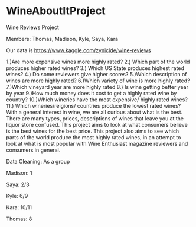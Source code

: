 # WineAboutItProject   
Wine Reviews Project

Members: Thomas, Madison, Kyle, Saya, Kara

Our data is https://www.kaggle.com/zynicide/wine-reviews

1.)Are more expensive wines more highly rated?
2.) Which part of the world produces higher rated wines?
3.) Which US State produces highest rated wines?
4.) Do some reviewers give higher scores?
5.)Which description of wines are more highly rated?
6.)Which variety of wine is more highly rated?
7.)Which vineyard year are more highly rated
8.) Is wine getting better year by year
9.)How much money does it cost to get a highly rated wine by country?
10.)Which wineries have the most expensive/ highly rated wines?
11.) Which wineries/reigions/ countries produce the lowest rated wines?
With a general interest in wine, we are all curious about what is the best. There are many types, prices, descriptions of wines that leave you at the liquor store confused. This project aims to look at what consumers believe is the best wines for the best price. This project also aims to see which parts of the world produce the most highly rated wines, in an attempt to look at what is most popular with Wine Enthusiast magazine reviewers and consumers in general.

Data Cleaning: As a group

Madison: 1

Saya: 2/3

Kyle: 6/9

Kara: 10/11

Thomas: 8
